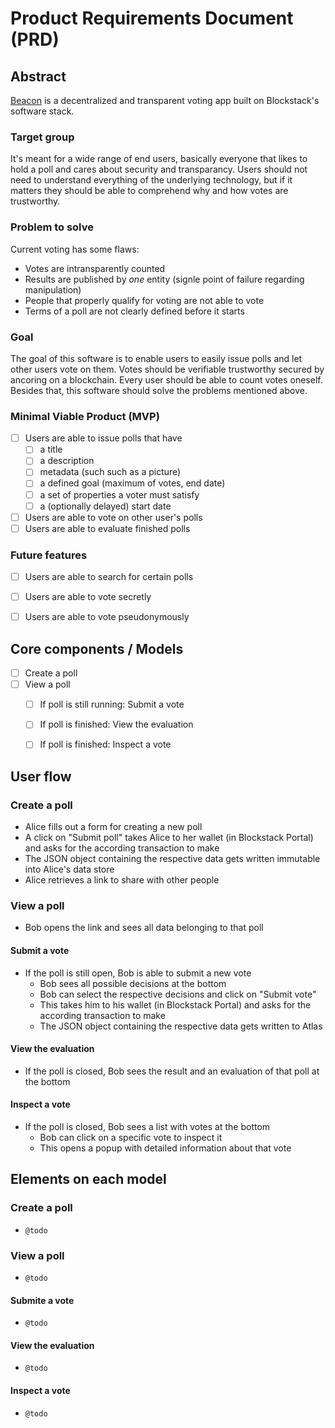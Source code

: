 # Product Requirements Document (PRD)

## Abstract

[Beacon](https://github.com/ntzwrk/beacon) is a decentralized and transparent voting app built on Blockstack's software
stack.

### Target group
It's meant for a wide range of end users, basically everyone that likes to hold a poll and cares about security and
transparancy. Users should not need to understand everything of the underlying technology, but if it matters they should
be able to comprehend why and how votes are trustworthy.

### Problem to solve
Current voting has some flaws:
* Votes are intransparently counted
* Results are published by _one_ entity (signle point of failure regarding manipulation)
* People that properly qualify for voting are not able to vote
* Terms of a poll are not clearly defined before it starts

### Goal
The goal of this software is to enable users to easily issue polls and let other users vote on them. Votes should be
verifiable trustworthy secured by ancoring on a blockchain. Every user should be able to count votes oneself. Besides
that, this software should solve the problems mentioned above.

### Minimal Viable Product (MVP)
* [ ] Users are able to issue polls that have
	* [ ] a title
	* [ ] a description
	* [ ] metadata (such such as a picture)
	* [ ] a defined goal (maximum of votes, end date)
	* [ ] a set of properties a voter must satisfy
	* [ ] a (optionally delayed) start date
* [ ] Users are able to vote on other user's polls
* [ ] Users are able to evaluate finished polls

### Future features
* [ ] Users are able to search for certain polls
* [ ] Users are able to vote secretly
* [ ] Users are able to vote pseudonymously


## Core components / Models
* [ ] Create a poll
* [ ] View a poll
	* [ ] If poll is still running: Submit a vote
	* [ ] If poll is finished: View the evaluation
	* [ ] If poll is finished: Inspect a vote


## User flow

### Create a poll
* Alice fills out a form for creating a new poll
* A click on "Submit poll" takes Alice to her wallet (in Blockstack Portal) and asks for the according transaction to
make
* The JSON object containing the respective data gets written immutable into Alice's data store
* Alice retrieves a link to share with other people

### View a poll
* Bob opens the link and sees all data belonging to that poll

#### Submit a vote
* If the poll is still open, Bob is able to submit a new vote
	* Bob sees all possible decisions at the bottom
	* Bob can select the respective decisions and click on "Submit vote"
	* This takes him to his wallet (in Blockstack Portal) and asks for the according transaction to make
	* The JSON object containing the respective data gets written to Atlas

#### View the evaluation
* If the poll is closed, Bob sees the result and an evaluation of that poll at the bottom

#### Inspect a vote
* If the poll is closed, Bob sees a list with votes at the bottom
	* Bob can click on a specific vote to inspect it
	* This opens a popup with detailed information about that vote


## Elements on each model

### Create a poll
* `@todo`

### View a poll
* `@todo`

#### Submite a vote
* `@todo`

#### View the evaluation
* `@todo`

#### Inspect a vote
* `@todo`

